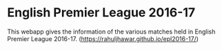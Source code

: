 # English Premier League 2016-17
This webapp gives the information of the various matches held in English Premier League 2016-17.
(https://rahuljhawar.github.io/epl2016-17/)
